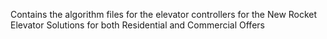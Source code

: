 Contains the algorithm files for the elevator controllers for the New Rocket Elevator Solutions for both Residential and Commercial Offers
